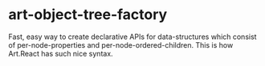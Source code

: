 # art-object-tree-factory
Fast, easy way to create declarative APIs for data-structures which consist of per-node-properties and per-node-ordered-children. This is how Art.React has such nice syntax.
